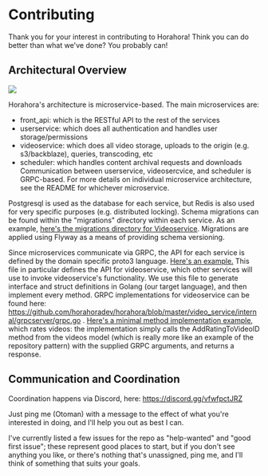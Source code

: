 # Contributing
Thank you for your interest in contributing to Horahora! Think you can do better than what we've done? You probably can!

## Architectural Overview
![](https://raw.githubusercontent.com/horahoradev/horahora/master/Architectural_Drawing.png)

Horahora's architecture is microservice-based. The main microservices are:
- front_api: which is the RESTful API to the rest of the services
- userservice: which does all authentication and handles user storage/permissions
- videoservice: which does all video storage, uploads to the origin (e.g. s3/backblaze), queries, transcoding, etc
- scheduler: which handles content archival requests and downloads
Communication between userservice, videosercvice, and scheduler is GRPC-based. For more details on individual microservice architecture, see the README for whichever microservice.

Postgresql is used as the database for each service, but Redis is also used for very specific purposes (e.g. distributed locking). Schema migrations can be found within the "migrations" directory within each service. As an example, [here's the migrations directory for Videoservice](https://github.com/horahoradev/horahora/tree/master/video_service/migrations). Migrations are applied using Flyway as a means of providing schema versioning.

Since microservices communicate via GRPC, the API for each service is defined by the domain specific proto3 language. [Here's an example.](https://github.com/horahoradev/horahora/blob/master/video_service/protocol/videoservice.proto) This file in particular defines the API for videoservice, which other services will use to invoke videoservice's functionality. We use this file to generate interface and struct definitions in Golang (our target language), and then implement every method. GRPC implementations for videoservice can be found here: https://github.com/horahoradev/horahora/blob/master/video_service/internal/grpcserver/grpc.go . [Here's a minimal method implementation example](https://github.com/horahoradev/horahora/blob/master/video_service/internal/grpcserver/grpc.go#L442), which rates videos: the implementation simply calls the AddRatingToVideoID method from the videos model (which is really more like an example of the repository pattern) with the supplied GRPC arguments, and returns a response.

## Communication and Coordination
Coordination happens via Discord, here: https://discord.gg/vfwfpctJRZ

Just ping me (Otoman) with a message to the effect of what you're interested in doing, and I'll help you out as best I can.

I've currently listed a few issues for the repo as "help-wanted" and "good first issue"; these represent good places to start, but if you don't see anything you like, or there's nothing that's unassigned, ping me, and I'll think of something that suits your goals.
